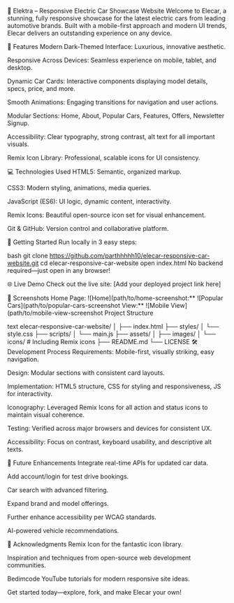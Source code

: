 🚗 Elektra – Responsive Electric Car Showcase Website
Welcome to Elecar, a stunning, fully responsive showcase for the latest electric cars from leading automotive brands. Built with a mobile-first approach and modern UI trends, Elecar delivers an outstanding experience on any device.

🌟 Features
Modern Dark-Themed Interface: Luxurious, innovative aesthetic.

Responsive Across Devices: Seamless experience on mobile, tablet, and desktop.

Dynamic Car Cards: Interactive components displaying model details, specs, price, and more.

Smooth Animations: Engaging transitions for navigation and user actions.

Modular Sections: Home, About, Popular Cars, Features, Offers, Newsletter Signup.

Accessibility: Clear typography, strong contrast, alt text for all important visuals.

Remix Icon Library: Professional, scalable icons for UI consistency.

💻 Technologies Used
HTML5: Semantic, organized markup.

CSS3: Modern styling, animations, media queries.

JavaScript (ES6): UI logic, dynamic content, interactivity.

Remix Icons: Beautiful open-source icon set for visual enhancement.

Git & GitHub: Version control and collaborative platform.

🚀 Getting Started
Run locally in 3 easy steps:

bash
git clone https://github.com/parthhhhh10/elecar-responsive-car-website.git
cd elecar-responsive-car-website
open index.html
No backend required—just open in any browser!

🌐 Live Demo
Check out the live site: [Add your deployed project link here]

📸 Screenshots
Home Page: ![Home](path/to/home-screenshot:** ![Popular Cars](path/to/popular-cars-screenshot View:** ![Mobile View](path/to/mobile-view-screenshot Project Structure

text
elecar-responsive-car-website/
│
├── index.html
├── styles/
│   └── style.css
├── scripts/
│   └── main.js
├── assets/
│   ├── images/
│   └── icons/     # Including Remix icons
├── README.md
└── LICENSE
🛠️ Development Process
Requirements: Mobile-first, visually striking, easy navigation.

Design: Modular sections with consistent card layouts.

Implementation: HTML5 structure, CSS for styling and responsiveness, JS for interactivity.

Iconography: Leveraged Remix Icons for all action and status icons to maintain visual coherence.

Testing: Verified across major browsers and devices for consistent UX.

Accessibility: Focus on contrast, keyboard usability, and descriptive alt texts.

🔮 Future Enhancements
Integrate real-time APIs for updated car data.

Add account/login for test drive bookings.

Car search with advanced filtering.

Expand brand and model offerings.

Further enhance accessibility per WCAG standards.

AI-powered vehicle recommendations.


🙏 Acknowledgments
Remix Icon for the fantastic icon library.

Inspiration and techniques from open-source web development communities.

Bedimcode YouTube tutorials for modern responsive site ideas.

Get started today—explore, fork, and make Elecar your own!



